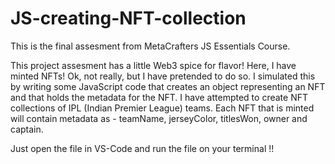 # JS-creating-NFT-collection
This is the final assesment from MetaCrafters JS Essentials Course.

This project assesment has a little Web3 spice for flavor! Here, I have minted NFTs! Ok, not really, but I have pretended to do so. I simulated this by writing some JavaScript code that creates an object representing an NFT and that holds the metadata for the NFT. I have attempted to create NFT collections of IPL (Indian Premier League) teams. Each NFT that is minted will contain metadata as - teamName, jerseyColor, titlesWon, owner and captain. 

Just open the file in VS-Code and run the file on your terminal !!

